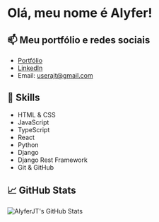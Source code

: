 # Olá, meu nome é Alyfer! 

## 📫 Meu portfólio e redes sociais

- [Portfólio](https://alyfer.netlify.app)  <!-- Update with your Twitter handle -->  
- [LinkedIn](https://www.linkedin.com/in/alyferjt)  <!-- Update with your LinkedIn profile -->  
- Email: userajt@gmail.com  <!-- Update with your email -->  


## 💼 Skills  

- HTML & CSS  
- JavaScript
- TypeScript
- React
- Python
- Django
- Django Rest Framework
- Git & GitHub  


## 📈 GitHub Stats  

![AlyferJT's GitHub Stats](https://github-readme-stats.vercel.app/api?username=AlyferJT&show_icons=true&theme=radical) 
